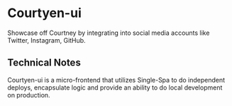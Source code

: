 # Courtyen-ui
Showcase off Courtney by integrating into social media accounts like Twitter, Instagram, GitHub. 

## Technical Notes
Courtyen-ui is a micro-frontend that utilizes Single-Spa to do independent deploys, encapsulate logic and provide an ability to do local development on production.